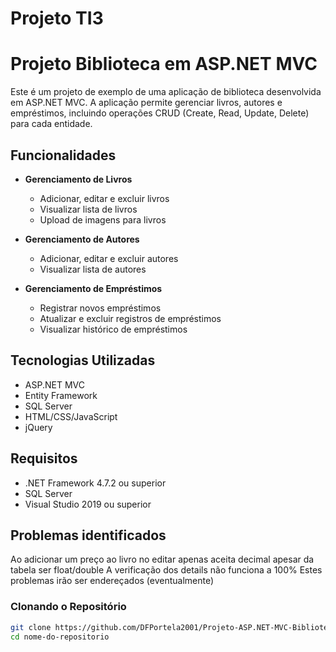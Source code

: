 # Projeto TI3
# Projeto Biblioteca em ASP.NET MVC

Este é um projeto de exemplo de uma aplicação de biblioteca desenvolvida em ASP.NET MVC. A aplicação permite gerenciar livros, autores e empréstimos, incluindo operações CRUD (Create, Read, Update, Delete) para cada entidade.

## Funcionalidades

- **Gerenciamento de Livros**
  - Adicionar, editar e excluir livros
  - Visualizar lista de livros
  - Upload de imagens para livros

- **Gerenciamento de Autores**
  - Adicionar, editar e excluir autores
  - Visualizar lista de autores

- **Gerenciamento de Empréstimos**
  - Registrar novos empréstimos
  - Atualizar e excluir registros de empréstimos
  - Visualizar histórico de empréstimos

## Tecnologias Utilizadas

- ASP.NET MVC
- Entity Framework
- SQL Server
- HTML/CSS/JavaScript
- jQuery

## Requisitos

- .NET Framework 4.7.2 ou superior
- SQL Server
- Visual Studio 2019 ou superior

## Problemas identificados
Ao adicionar um preço ao livro no editar apenas aceita decimal apesar da tabela ser float/double
A verificação dos details não funciona a 100%
Estes problemas irão ser endereçados (eventualmente)

### Clonando o Repositório
```bash
git clone https://github.com/DFPortela2001/Projeto-ASP.NET-MVC-Biblioteca.git
cd nome-do-repositorio
